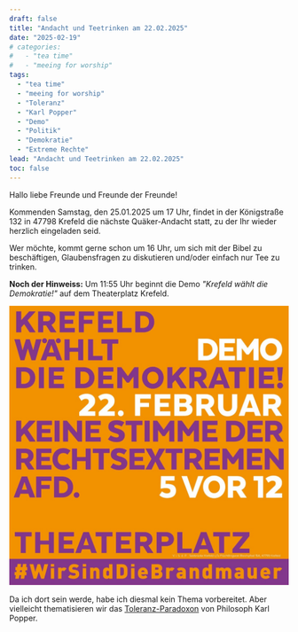 ```yaml
---
draft: false
title: "Andacht und Teetrinken am 22.02.2025"
date: "2025-02-19"
# categories:
#   - "tea time"
#   - "meeing for worship"
tags:
  - "tea time"
  - "meeing for worship"
  - "Toleranz"
  - "Karl Popper"
  - "Demo"
  - "Politik"
  - "Demokratie"
  - "Extreme Rechte"
lead: "Andacht und Teetrinken am 22.02.2025"
toc: false
---
```


Hallo liebe Freunde und Freunde der Freunde!

Kommenden Samstag, den 25.01.2025 um 17 Uhr, findet in der Königstraße 132 in 47798 Krefeld die nächste Quäker-Andacht statt, zu der Ihr wieder herzlich eingeladen seid.

Wer möchte, kommt gerne schon um 16 Uhr, um sich mit der Bibel zu beschäftigen, Glaubensfragen zu diskutieren und/oder einfach nur Tee zu trinken.

**Noch der Hinweiss:** Um 11:55 Uhr beginnt die Demo *"Krefeld wählt die Demokratie!"* auf dem Theaterplatz Krefeld.

![Demo-Aufruf](demo-aufruf.jpeg)

Da ich dort sein werde, habe ich diesmal kein Thema vorbereitet. Aber vielleicht thematisieren wir das [Toleranz-Paradoxon](https://de.wikipedia.org/wiki/Toleranz-Paradoxon) von Philosoph Karl Popper.
